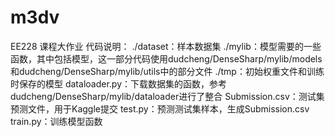 # m3dv
EE228 课程大作业
代码说明：
./dataset：样本数据集
./mylib：模型需要的一些函数，其中包括模型，这一部分代码使用dudcheng/DenseSharp/mylib/models和dudcheng/DenseSharp/mylib/utils中的部分文件
./tmp：初始权重文件和训练时保存的模型
dataloader.py：下载数据集的函数，参考dudcheng/DenseSharp/mylib/dataloader进行了整合
Submission.csv：测试集预测文件，用于Kaggle提交
test.py：预测测试集样本，生成Submission.csv
train.py：训练模型函数
